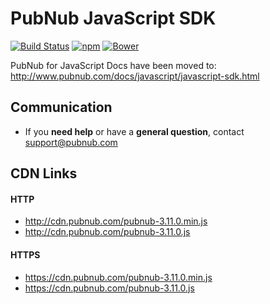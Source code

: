 # PubNub JavaScript SDK

[![Build Status](https://travis-ci.org/pubnub/javascript.svg?branch=master)](https://travis-ci.org/pubnub/javascript)
[![npm](https://img.shields.io/npm/v/pubnub.svg)]()
[![Bower](https://img.shields.io/bower/v/pubnub.svg)]()

PubNub for JavaScript Docs have been moved to: http://www.pubnub.com/docs/javascript/javascript-sdk.html

## Communication

- If you **need help** or have a **general question**, contact <support@pubnub.com>

## CDN Links

#### HTTP
* http://cdn.pubnub.com/pubnub-3.11.0.min.js
* http://cdn.pubnub.com/pubnub-3.11.0.js

#### HTTPS
* https://cdn.pubnub.com/pubnub-3.11.0.min.js
* https://cdn.pubnub.com/pubnub-3.11.0.js
